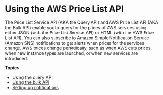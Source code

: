 # Using the AWS Price List API<a name="price-changes"></a>

The Price List Service API \(AKA the Query API\) and AWS Price List API \(AKA the Bulk API\) enable you to query for the prices of AWS services using either JSON \(with the Price List Service API\) or HTML \(with the AWS Price List API\)\. You can also subscribe to Amazon Simple Notification Service \(Amazon SNS\) notifications to get alerts when prices for the services change\. AWS prices change periodically, such as when AWS cuts prices, when new instance types are launched, or when new services are introduced\.

**Topics**
+ [Using the query API](using-pelong.md)
+ [Using the bulk API](using-ppslong.md)
+ [Setting up notifications](price-notification.md)